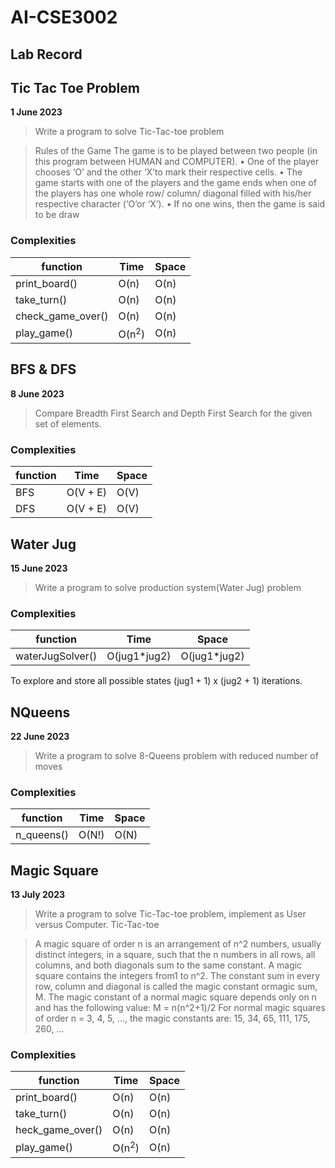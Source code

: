 # AI-CSE3002
## Lab Record

## Tic Tac Toe Problem
**1 June 2023**
> Write a program to solve Tic-Tac-toe problem

> Rules of the Game
 The game is to be played between two people (in this program between HUMAN and COMPUTER). • One of the player chooses ‘O’ and the other ‘X’to mark their respective cells. • The game starts with one of the players and the game ends when one of the players has one whole row/ column/ diagonal filled with his/her respective character (‘O’or ‘X’). • If no one wins, then the game is said to be draw
### Complexities
| function          | Time             | Space |
|-------------------|------------------| ----- |
| print_board()     | O(n)             | O(n) |
| take_turn()       | O(n)             | O(n) |
| check_game_over() | O(n)             | O(n) |
| play_game()       | O(n<sup>2</sup>) | O(n) |

## BFS & DFS
**8 June 2023**
> Compare Breadth First Search and Depth First Search for the given set of elements.

### Complexities
| function | Time     | Space |
|----------|----------|-------|
| BFS      | O(V + E) | O(V)  |
| DFS      | O(V + E) | O(V)  |

## Water Jug
**15 June 2023**
> Write a program to solve production system(Water Jug) problem

### Complexities
| function         | Time         | Space |
|------------------|--------------|-------|
| waterJugSolver() | O(jug1*jug2) | O(jug1*jug2)  |
To explore and store all possible states (jug1 + 1) x (jug2 + 1) iterations.

## NQueens
**22 June 2023**
> Write a program to solve 8-Queens problem with reduced number of moves

### Complexities
| function         | Time  | Space |
|------------------|-------|-------|
| n_queens() | O(N!) | O(N)  |

## Magic Square
**13 July 2023**
> Write a program to solve Tic-Tac-toe problem, implement as User versus Computer. Tic-Tac-toe

> A magic square of order n is an arrangement of n^2 numbers, usually distinct integers, in a square, such that the n numbers in all rows, all columns, and both diagonals sum to the same constant. A magic square contains the integers from1 to n^2.
The constant sum in every row, column and diagonal is called the magic constant ormagic sum, M. The magic constant of a normal magic square depends only on n and has the following value:
M = n(n^2+1)/2
For normal magic squares of order n = 3, 4, 5, ...,
the magic constants are: 15, 34, 65, 111, 175, 260, ...

### Complexities
| function        | Time             | Space |
|-----------------|------------------| ----- |
| print_board()   | O(n)             | O(n) |
| take_turn()     | O(n)             | O(n) |
| heck_game_over() | O(n)             | O(n) |
| play_game()     | O(n<sup>2</sup>) | O(n) |